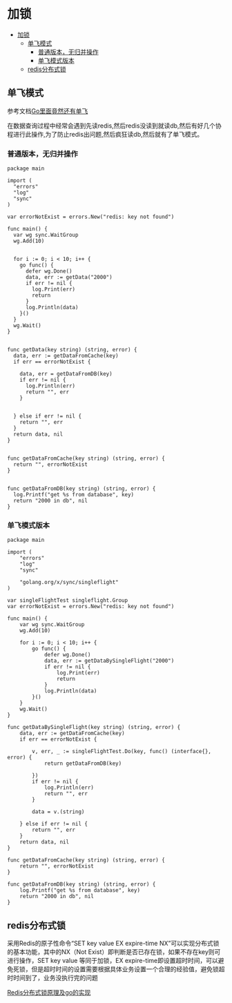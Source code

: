 # 加锁

- [加锁](#加锁)
	- [单飞模式](#单飞模式)
		- [普通版本，无归并操作](#普通版本无归并操作)
		- [单飞模式版本](#单飞模式版本)
	- [redis分布式锁](#redis分布式锁)
## 单飞模式
参考文档[Go里面竟然还有单飞](https://zhuanlan.zhihu.com/p/415585420)

在数据查询过程中经常会遇到先读redis,然后redis没读到就读db,然后有好几个协程进行此操作,为了防止redis出问题,然后疯狂读db,然后就有了单飞模式。


### 普通版本，无归并操作

```
package main

import (
  "errors"
  "log"
  "sync"
)

var errorNotExist = errors.New("redis: key not found")

func main() {
  var wg sync.WaitGroup
  wg.Add(10)

  
  for i := 0; i < 10; i++ {
    go func() {
      defer wg.Done()
      data, err := getData("2000")
      if err != nil {
        log.Print(err)
        return
      }
      log.Println(data)
    }()
  }
  wg.Wait()
}


func getData(key string) (string, error) {
  data, err := getDataFromCache(key)
  if err == errorNotExist {
    
    data, err = getDataFromDB(key)
    if err != nil {
      log.Println(err)
      return "", err
    }

    
  } else if err != nil {
    return "", err
  }
  return data, nil
}


func getDataFromCache(key string) (string, error) {
  return "", errorNotExist
}


func getDataFromDB(key string) (string, error) {
  log.Printf("get %s from database", key)
  return "2000 in db", nil
}
```

### 单飞模式版本

```
package main

import (
	"errors"
	"log"
	"sync"

	"golang.org/x/sync/singleflight"
)

var singleFlightTest singleflight.Group
var errorNotExist = errors.New("redis: key not found")

func main() {
	var wg sync.WaitGroup
	wg.Add(10)

	for i := 0; i < 10; i++ {
		go func() {
			defer wg.Done()
			data, err := getDataBySingleFlight("2000")
			if err != nil {
				log.Print(err)
				return
			}
			log.Println(data)
		}()
	}
	wg.Wait()
}

func getDataBySingleFlight(key string) (string, error) {
	data, err := getDataFromCache(key)
	if err == errorNotExist {

		v, err, _ := singleFlightTest.Do(key, func() (interface{}, error) {
			return getDataFromDB(key)

		})
		if err != nil {
			log.Println(err)
			return "", err
		}

		data = v.(string)

	} else if err != nil {
		return "", err
	}
	return data, nil
}

func getDataFromCache(key string) (string, error) {
	return "", errorNotExist
}

func getDataFromDB(key string) (string, error) {
	log.Printf("get %s from database", key)
	return "2000 in db", nil
}
```

## redis分布式锁

采用Redis的原子性命令“SET key value EX expire-time NX”可以实现分布式锁的基本功能，其中的NX（Not Exist）即判断是否已存在锁，如果不存在key则可进行操作，SET key value 等同于加锁，EX expire-time即设置超时时间，可以避免死锁，但是超时时间的设置需要根据具体业务设置一个合理的经验值，避免锁超时时间到了，业务没执行完的问题

[Redis分布式锁原理及go的实现](https://blog.csdn.net/WonderThink/article/details/106008588)

